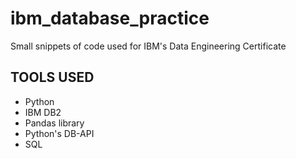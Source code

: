 # ibm_database_practice
Small snippets of code used for IBM's Data Engineering Certificate

## TOOLS USED
- Python
- IBM DB2
- Pandas library
- Python's DB-API
- SQL 
